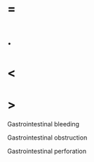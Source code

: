 # =

# .

# <

# >

Gastrointestinal bleeding

Gastrointestinal obstruction

Gastrointestinal perforation
